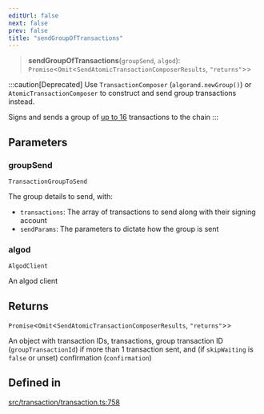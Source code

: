 ```yaml
---
editUrl: false
next: false
prev: false
title: "sendGroupOfTransactions"
---
```


> **sendGroupOfTransactions**(`groupSend`, `algod`): `Promise`\<`Omit`\<`SendAtomicTransactionComposerResults`, `"returns"`\>\>

:::caution[Deprecated]
Use `TransactionComposer` (`algorand.newGroup()`) or `AtomicTransactionComposer` to construct and send group transactions instead.

Signs and sends a group of [up to 16](https://developer.algorand.org/docs/get-details/atomic_transfers/#create-transactions) transactions to the chain
:::

## Parameters

### groupSend

`TransactionGroupToSend`

The group details to send, with:
  * `transactions`: The array of transactions to send along with their signing account
  * `sendParams`: The parameters to dictate how the group is sent

### algod

`AlgodClient`

An algod client

## Returns

`Promise`\<`Omit`\<`SendAtomicTransactionComposerResults`, `"returns"`\>\>

An object with transaction IDs, transactions, group transaction ID (`groupTransactionId`) if more than 1 transaction sent, and (if `skipWaiting` is `false` or unset) confirmation (`confirmation`)

## Defined in

[src/transaction/transaction.ts:758](https://github.com/algorandfoundation/algokit-utils-ts/blob/87156fe9637eca52c0bc9e840c5804088cb40974/src/transaction/transaction.ts#L758)
